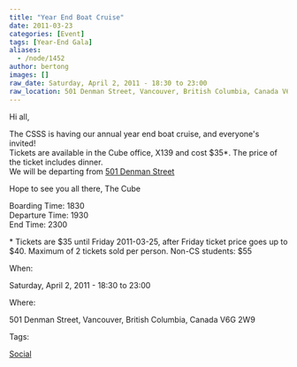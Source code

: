 ```yaml
---
title: "Year End Boat Cruise"
date: 2011-03-23
categories: [Event]
tags: [Year-End Gala]
aliases:
  - /node/1452
author: bertong
images: []
raw_date: Saturday, April 2, 2011 - 18:30 to 23:00
raw_location: 501 Denman Street, Vancouver, British Columbia, Canada V6G 2W9
---
```


Hi all,

The CSSS is having our annual year end boat cruise, and everyone's invited! \
Tickets are available in the Cube office, X139 and cost $35\*. The price of the ticket includes dinner. \
We will be departing from [501 Denman Street](https://tinyurl.com/CSBoatCruise)

Hope to see you all there,
The Cube

Boarding Time: 1830 \
Departure Time: 1930 \
End Time: 2300

\* Tickets are $35 until Friday 2011-03-25, after Friday ticket price goes up to $40. Maximum of 2 tickets sold per person.
Non-CS students: $55

When: 

Saturday, April 2, 2011 - 18:30 to 23:00

Where: 

501 Denman Street, Vancouver, British Columbia, Canada V6G 2W9

Tags: 

[Social](/social)
